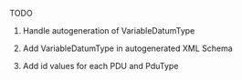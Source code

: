 TODO

1. Handle autogeneration of VariableDatumType

3. Add VariableDatumType in autogenerated XML Schema

3. Add id values for each PDU and PduType
